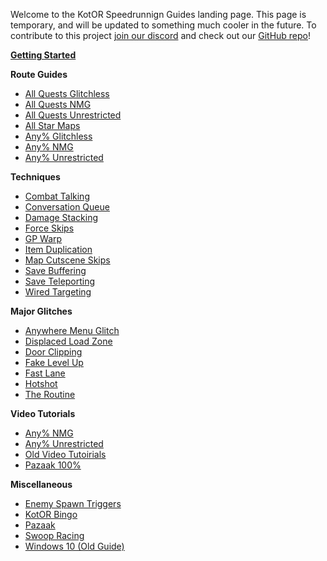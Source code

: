 Welcome to the KotOR Speedrunnign Guides landing page. This page is temporary, and will be updated to something much cooler in the future. To contribute to this project [join our discord](http://discord.gg/Q2uPRVu) and check out our [GitHub repo](https://github.com/LaneDibello/KotOR-1-Speedrunning-Guides/)!

[**Getting Started**](Getting%20Started.md)

**Route Guides**
- [All Quests Glitchless](./Route%20Guides/All%20Quests%20Glitchless)
- [All Quests NMG](./Route%20Guides/All%20Quests%20NMG)
- [All Quests Unrestricted](./Route%20Guides/All%20Quests%20Unrestricted)
- [All Star Maps](./Route%20Guides/All%20Star%20Maps)
- [Any% Glitchless](./Route%20Guides/Any%%20Glitchless)
- [Any% NMG](./Route%20Guides/Any%%20NMG)
- [Any% Unrestricted](./Route%20Guides/Any%%20Unrestricted)

**Techniques**
- [Combat Talking](./Techniques/Combat%20Talking)
- [Conversation Queue](./Techniques/Conversation%20Queue)
- [Damage Stacking](./Techniques/Damage%20Stacking)
- [Force Skips](./Techniques/Force%20Skips)
- [GP Warp](./Techniques/GP%20Warp)
- [Item Duplication](./Techniques/Item%20Duplication)
- [Map Cutscene Skips](./Techniques/Map%20Cutscene%20Skips)
- [Save Buffering](./Techniques/Save%20Buffering)
- [Save Teleporting](./Techniques/Save%20Teleporting)
- [Wired Targeting](./Techniques/Wired%20Targeting)

**Major Glitches**
- [Anywhere Menu Glitch](./Major%20Glitches/Anywhere%20Menu%20Glitch)
- [Displaced Load Zone](./Major%20Glitches/Displaced%20Load%20Zone)
- [Door Clipping](./Major%20Glitches/Door%20Clipping)
- [Fake Level Up](./Major%20Glitches/Fake%20Level%20Up)
- [Fast Lane](./Major%20Glitches/Fast%20Lane)
- [Hotshot](./Major%20Glitches/Hotshot)
- [The Routine](./Major%20Glitches/The%20Routine)

**Video Tutorials**
- [Any% NMG](./Video%20Tutorials/Any%%20NMG)
- [Any% Unrestricted](./Video%20Tutorials/Any%%20Unrestricted)
- [Old Video Tutoirials](./Video%20Tutorials/Old%20Video%20Tutorials)
- [Pazaak 100%](./Video%20Tutorials/Pazaak%20100%)

**Miscellaneous**
- [Enemy Spawn Triggers](./Miscellaneous/Enemy%20Spawn%20Triggers)
- [KotOR Bingo](./Miscellaneous/KotOR%20Bingo)
- [Pazaak](./Miscellaneous/Pazaak)
- [Swoop Racing](./Miscellaneous/Swoop%20Racing%20v1.5)
- [Windows 10 (Old Guide)](./Miscellaneous/Windows%2010%20-%20How%20to%20make%20KotOR%20run)

